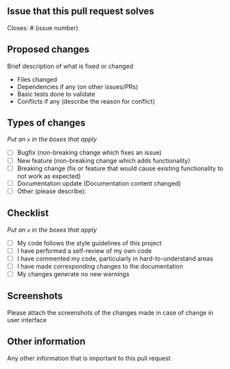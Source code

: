 <!-- 
The title of the pull request should be of this format <Title_of_Issue>_resolved 
The PR should be raised only after making all changes relevant to the issue (all commits)
-->

## Issue that this pull request solves

 Closes: # (issue number)

## Proposed changes

Brief description of what is fixed or changed
- Files changed
- Dependencies if any (on other issues/PRs)
- Basic tests done to validate
- Conflicts if any (describe the reason for conflict)

## Types of changes

_Put an `x` in the boxes that apply_

- [ ] Bugfix (non-breaking change which fixes an issue)
- [ ] New feature (non-breaking change which adds functionality)
- [ ] Breaking change (fix or feature that would cause existing functionality to not work as expected)
- [ ] Documentation update (Documentation content changed)
- [ ] Other (please describe): 

## Checklist

_Put an `x` in the boxes that apply_

- [ ] My code follows the style guidelines of this project
- [ ] I have performed a self-review of my own code
- [ ] I have commented my code, particularly in hard-to-understand areas
- [ ] I have made corresponding changes to the documentation
- [ ] My changes generate no new warnings

## Screenshots

Please attach the screenshots of the changes made in case of change in user interface

## Other information

Any other information that is important to this pull request

<!-- <tag mentor/project admin> to review and merge -->